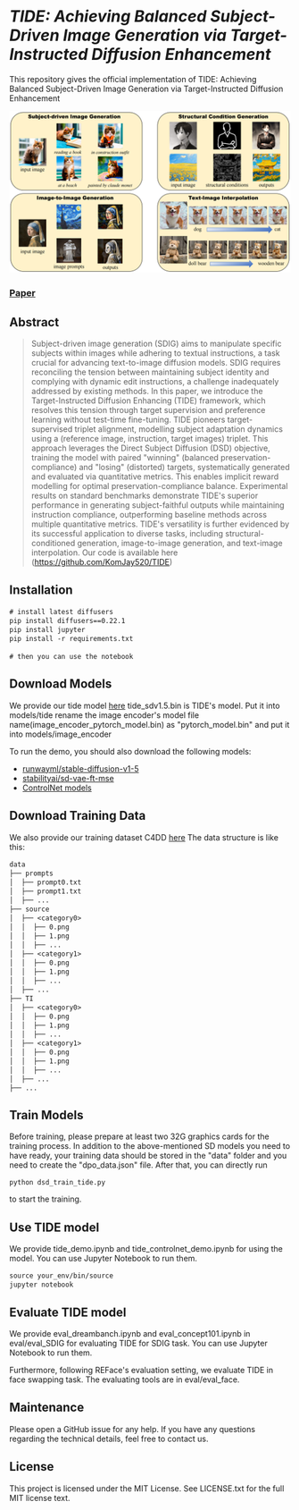 # ___***TIDE: Achieving Balanced Subject-Driven Image Generation via Target-Instructed Diffusion Enhancement***___
This repository gives the official implementation of TIDE: Achieving Balanced Subject-Driven Image Generation via Target-Instructed Diffusion Enhancement

![Example](asserts/teaser.png)

### [Paper]()

## Abstract
>Subject-driven image generation (SDIG) aims to manipulate specific subjects within images while adhering to textual instructions, a task crucial for advancing text-to-image diffusion models. SDIG requires reconciling the tension between maintaining subject identity and complying with dynamic edit instructions, a challenge inadequately addressed by existing methods. In this paper, we introduce the Target-Instructed Diffusion Enhancing (TIDE) framework, which resolves this tension through target supervision and preference learning without test-time fine-tuning. TIDE pioneers target-supervised triplet alignment, modelling subject adaptation dynamics using a (reference image, instruction, target images) triplet. This approach leverages the Direct Subject Diffusion (DSD) objective, training the model with paired "winning" (balanced preservation-compliance) and "losing" (distorted) targets, systematically generated and evaluated via quantitative metrics. This enables implicit reward modelling for optimal preservation-compliance balance. Experimental results on standard benchmarks demonstrate TIDE's superior performance in generating subject-faithful outputs while maintaining instruction compliance, outperforming baseline methods across multiple quantitative metrics. TIDE's versatility is further evidenced by its successful application to diverse tasks, including structural-conditioned generation, image-to-image generation, and text-image interpolation. Our code is available here (https://github.com/KomJay520/TIDE)

## Installation

```
# install latest diffusers
pip install diffusers==0.22.1
pip install jupyter
pip install -r requirements.txt

# then you can use the notebook
```

## Download Models

We provide our tide model [here](https://doi.org/10.5281/zenodo.16941397) 
tide_sdv1.5.bin is TIDE's model. Put it into models/tide
rename the image encoder's model file name(image_encoder_pytorch_model.bin) as "pytorch_model.bin" and put it into models/image_encoder

To run the demo, you should also download the following models:
- [runwayml/stable-diffusion-v1-5](https://huggingface.co/runwayml/stable-diffusion-v1-5)
- [stabilityai/sd-vae-ft-mse](https://huggingface.co/stabilityai/sd-vae-ft-mse)
- [ControlNet models](https://huggingface.co/lllyasviel)

## Download Training Data
We also provide our training dataset C4DD [here](https://doi.org/10.5281/zenodo.16941397)
The data structure is like this:
```
data
├── prompts
│  ├── prompt0.txt
│  ├── prompt1.txt
│  ├── ...
├── source
│  ├── <category0>
│  │  ├── 0.png
│  │  ├── 1.png
│  │  ├── ...
│  ├── <category1>
│  │  ├── 0.png
│  │  ├── 1.png
│  │  ├── ...
│  ├── ...
├── TI
│  ├── <category0>
│  │  ├── 0.png
│  │  ├── 1.png
│  │  ├── ...
│  ├── <category1>
│  │  ├── 0.png
│  │  ├── 1.png
│  │  ├── ...
│  ├── ...
├── ...
```

## Train Models
Before training, please prepare at least two 32G graphics cards for the training process. In addition to the above-mentioned SD models you need to have ready, your training data should be stored in the "data" folder and you need to create the "dpo_data.json" file. After that, you can directly run
```
python dsd_train_tide.py
```
to start the training.

## Use TIDE model
We provide tide_demo.ipynb and tide_controlnet_demo.ipynb for using the model. You can use Jupyter Notebook to run them.
```
source your_env/bin/source
jupyter notebook
```
## Evaluate TIDE model
We provide eval_dreambanch.ipynb and eval_concept101.ipynb in eval/eval_SDIG for evaluating TIDE for SDIG task. You can use Jupyter Notebook to run them. 

Furthermore, following REFace's evaluation setting, we evaluate TIDE in face swapping task. The evaluating tools are in eval/eval_face.

## Maintenance

Please open a GitHub issue for any help. If you have any questions regarding the technical details, feel free to contact us. 

## License

This project is licensed under the MIT License. See LICENSE.txt for the full MIT license text.
